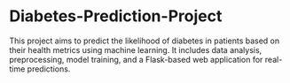 # Diabetes-Prediction-Project
This project aims to predict the likelihood of diabetes in patients based on their health metrics using machine learning. It includes data analysis, preprocessing, model training, and a Flask-based web application for real-time predictions.
